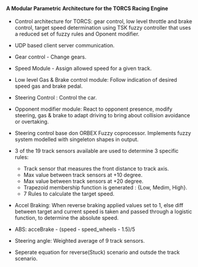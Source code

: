 #### A Modular Parametric Architecture for the TORCS Racing Engine

- Control architecture for TORCS: gear control, low level throttle and brake control, target speed determination using TSK fuzzy controller that uses a reduced set of fuzzy rules and Oponent modifier.
- UDP based client server communication.
- Gear control - Change gears.
- Speed Module - Assign allowed speed for a given track.
- Low level Gas & Brake control module: Follow indication of desired speed gas and brake pedal.
- Steering Control : Control the car.
- Opponent modifier module: React to opponent presence, modify steering, gas & brake to adapt driving to bring about collision avoidance or overtaking.
- Steering control base don ORBEX Fuzzy coprocessor. Implements fuzzy system modelled with singeleton shapes in output.
- 3 of the 19 track sensors available are used to determine 3 specific rules: 
	- Track sensor that measures the front distance to 
    track axis.
    - Max value between track sensors at +10 degree.
    - Max value between track sensors at +20 degree.
    - Trapezoid membership function is generated : {Low, Medim, High}.
    - 7 Rules to calculate the target speed.

- Accel Braking: When reverse braking applied values set to 1, else diff between target and current speed is taken and passed through a logistic function, to determine the absolute speed.
- ABS: acceBrake - (speed - speed_wheels - 1.5)/5
- Steering angle: Weighted average of 9 track sensors.
- Seperate equation for reverse(Stuck) scenario and outsde the track scenario.
